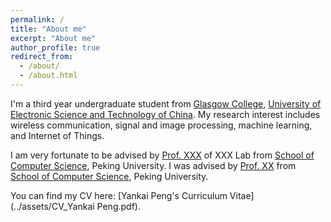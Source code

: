 ```yaml
---
permalink: /
title: "About me"
excerpt: "About me"
author_profile: true
redirect_from: 
  - /about/
  - /about.html
---
```


I'm a third year undergraduate student from [Glasgow College](https://www.gla.uestc.edu.cn/english/Home.htm), [University of Electronic Science and Technology of China](https://en.uestc.edu.cn/). My research interest includes wireless communication, signal and image processing, machine learning, and Internet of Things.

I am very fortunate to be advised by [Prof. XXX](https://www.XXX.com/) of XXX Lab from [School of Computer Science](https://cs.pku.edu.cn/), Peking University. I was advised by [Prof. XX](https://XXX.pku.edu.cn/) from [School of Computer Science](https://cs.pku.edu.cn/), Peking University.

You can find my CV here: [Yankai Peng's Curriculum Vitae](../assets/CV_Yankai Peng.pdf).
